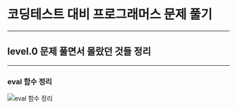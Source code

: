 # 코딩테스트 대비 프로그래머스 문제 풀기

---

## level.0 문제 풀면서 몰랐던 것들 정리

---

### eval 함수 정리
![eval 함수 정리](https://www.notion.so/eval-5eefcfd496c4431aadf850761851aad5?pvs=4)

